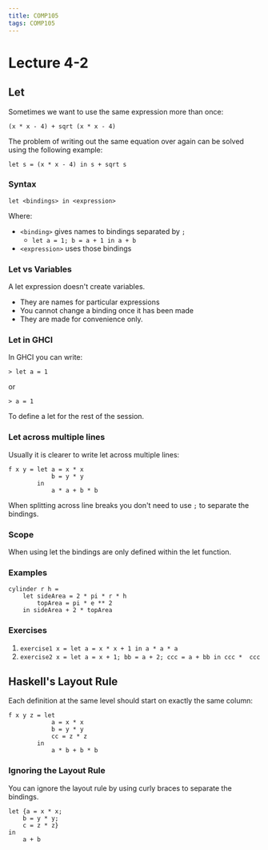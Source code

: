 ```yaml
---
title: COMP105
tags: COMP105
---
```

# Lecture 4-2
## Let

Sometimes we want to use the same expression more than once:

```
(x * x - 4) + sqrt (x * x - 4)
```

The problem of writing out the same equation over again can be solved using the following example:

```
let s = (x * x - 4) in s + sqrt s
```

### Syntax

```
let <bindings> in <expression>
```

Where:

* `<binding>` gives names to bindings separated by `;`
	* `let a = 1; b = a + 1 in a + b`
* `<expression>` uses those bindings

### Let vs Variables

A let expression doesn't create variables.

* They are names for particular expressions
* You cannot change a binding once it has been made
* They are made for convenience only.

### Let in GHCI

In GHCI you can write:

```
> let a = 1
```

or

```
> a = 1
``` 

To define a let for the rest of the session.

### Let across multiple lines

Usually  it is clearer to write let across multiple lines:

```
f x y = let a = x * x
			b = y * y
		in
			a * a + b * b
```

When splitting across line breaks you don't need to use `;` to separate the bindings.

### Scope

When using let the bindings are only defined within the let function.

### Examples

```
cylinder r h =
	let sideArea = 2 * pi * r * h
		topArea = pi * e ** 2
	in sideArea + 2 * topArea
```

### Exercises

1. `exercise1 x = let a = x * x + 1 in a * a * a`
1. `exercise2 x = let a = x + 1; bb = a + 2; ccc = a + bb in ccc *  ccc`

## Haskell's Layout Rule

Each definition at the same level should start on exactly the same column:

```
f x y z = let
			a = x * x
			b = y * y 
			cc = z * z
		in
			a * b + b * b
```

### Ignoring the Layout Rule

You can ignore the layout rule by using curly braces to separate the bindings.

```
let {a = x * x;
	b = y * y;
	c = z * z}
in
	a + b
```
